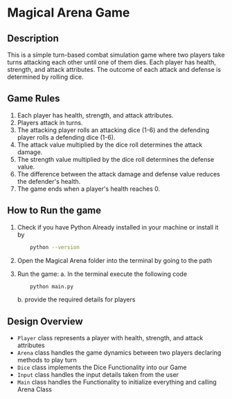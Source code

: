 # Magical Arena Game 

## Description 
This is a simple turn-based combat simulation game where two players take turns attacking each other until one of them dies. Each player has health, strength, and attack attributes. The outcome of each attack and defense is determined by rolling dice.

## Game Rules 
1. Each player has health, strength, and attack attributes.
2. Players attack in turns.
3. The attacking player rolls an attacking dice (1-6) and the defending player rolls a defending dice (1-6).
4. The attack value multiplied by the dice roll determines the attack damage.
5. The strength value multiplied by the dice roll determines the defense value.
6. The difference between the attack damage and defense value reduces the defender's health.
7. The game ends when a player's health reaches 0.

## How to Run the game
1. Check if you have Python Already installed in your machine or install it by 
    ```sh
        python --version
    ```

2. Open the Magical Arena folder into the terminal by going to the path

3. Run the game:
    a. In the terminal execute the following code  
    ```sh
        python main.py
    ```
    b. provide the required details for players


## Design Overview

- `Player` class represents a player with health, strength, and attack attributes 
- `Arena` class handles the game dynamics between two players declaring methods to play turn 
- `Dice` class implements the Dice Functionality into our Game
- `Input` class handles the input details taken from the user
- `Main` class handles the Functionality to initialize everything and calling Arena Class



